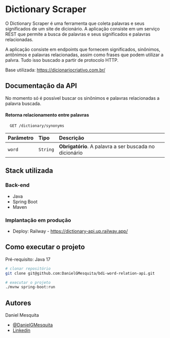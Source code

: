 
# Dictionary Scraper

O Dictionary Scraper é uma ferramenta que coleta palavras e seus significados de um site de dicionário. A aplicação consiste em um serviço REST que permite a busca de palavras e seus significados e palavras relacionadas.

A aplicação consiste em endpoints que fornecem significados, sinônimos, antônimos e palavras relacionadas, assim como frases que podem utilizar a palvra. Tudo isso buscado a partir de protocolo HTTP.

Base utilizada: https://dicionariocriativo.com.br/


## Documentação da API
No momento só é possível buscar os sinônimos e palavras relacionadas a palavra buscada.
#### Retorna relacionamento entre palavras


```http
  GET /dictionary/synonyms
```

| Parâmetro | Tipo     | Descrição                                              |
|:----------|:---------|:-------------------------------------------------------|
| `word`    | `String` | **Obrigatório**. A palavra a ser buscada no dicionário |


## Stack utilizada

### Back-end
- Java
- Spring Boot
- Maven

### Implantação em produção
- Deploy: Railway - https://dictionary-api.up.railway.app/

## Como executar o projeto

Pré-requisito: Java 17

```bash
# clonar repositório
git clone git@github.com:DanielGMesquita/bdi-word-relation-api.git

# executar o projeto
./mvnw spring-boot:run
```

## Autores

Daniel Mesquita
- [@DanielGMesquita](https://www.github.com/DanielGMesquita)
- [Linkedin](https://www.linkedin.com/in/danielgmesquita/)

